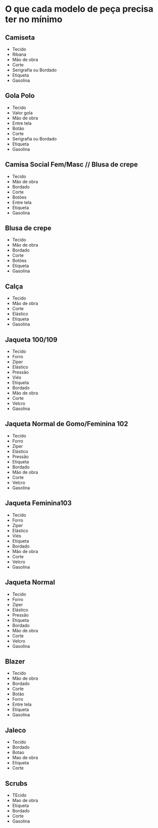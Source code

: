 

# O que cada modelo de peça precisa ter no mínimo

## Camiseta
- Tecido
- Ribana
- Mão de obra
- Corte
- Serigrafia ou Bordado
- Etiqueta
- Gasolina

## Gola Polo
- Tecido
- Valor gola
- Mão de obra
- Entre tela
- Botão
- Corte
- Serigrafia ou Bordado
- Etiqueta
- Gasolina

## Camisa Social Fem/Masc   // Blusa de crepe
- Tecido
- Mão de obra
- Bordado
- Corte
- Botões
- Entre tela
- Etiqueta
- Gasolina

## Blusa de crepe
- Tecido
- Mão de obra
- Bordado
- Corte
- Botões
- Etiqueta
- Gasolina


## Calça
- Tecido
- Mão de obra
- Corte
- Elástico
- Etiqueta
- Gasolina

## Jaqueta 100/109
- Tecido
- Forro
- Ziper
- Elástico
- Pressão
- Viés
- Etiqueta
- Bordado
- Mão de obra
- Corte
- Velcro
- Gasolina

## Jaqueta Normal de Gomo/Feminina 102
- Tecido
- Forro
- Ziper
- Elástico
- Pressão
- Etiqueta
- Bordado
- Mão de obra
- Corte
- Velcro
- Gasolina

## Jaqueta Feminina103
- Tecido
- Forro
- Ziper
- Elástico
- Viés
- Etiqueta
- Bordado
- Mão de obra
- Corte
- Velcro
- Gasolina

## Jaqueta Normal
- Tecido
- Forro
- Ziper
- Elástico
- Pressão
- Etiqueta
- Bordado
- Mão de obra
- Corte
- Velcro
- Gasolina

## Blazer
- Tecido
- Mão de obra
- Bordado
- Corte
- Botão
- Forro
- Entre tela
- Etiqueta
- Gasolina

## Jaleco
- Tecido
- Bordado
- Botao
- Mao de obra
- Etiqueta
- Corte

## Scrubs
- TEcido
- Mao de obra
- Etiqueta
- Bordado
- Corte 
- Gasolina


